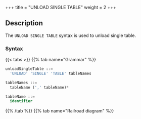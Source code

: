 +++
title = "UNLOAD SINGLE TABLE"
weight = 2
+++

## Description

The `UNLOAD SINGLE TABLE` syntax is used to unload single table.

### Syntax

{{< tabs >}}
{{% tab name="Grammar" %}}
```sql
unloadSingleTable ::=
  'UNLOAD' 'SINGLE' 'TABLE' tableNames

tableNames ::=
  tableName (',' tableName)*

tableName ::=
  identifier
```
{{% /tab %}}
{{% tab name="Railroad diagram" %}}
<iframe frameborder="0" name="diagram" id="diagram" width="100%" height="100%"></iframe>
{{% /tab %}}
{{< /tabs >}}

### Supplement

- Unlike loading, only the table name needs to be specified when unloading a single table


### Example

- Unload specified single table

```sql
UNLOAD SINGLE TABLE t_single;
```

- Load all single tables

```sql
UNLOAD SINGLE TABLE *;
-- or
UNLOAD ALL SINGLE TABLES;
```

### Reserved word

`UNLOAD`, `SINGLE`, `TABLE`, `ALL`, `TABLES`

### Related links

- [Reserved word](/en/user-manual/shardingsphere-proxy/distsql/syntax/reserved-word/)

